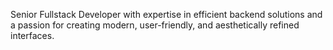 Senior Fullstack Developer with expertise in efficient backend solutions and a passion for creating modern, user-friendly, and aesthetically refined interfaces.
